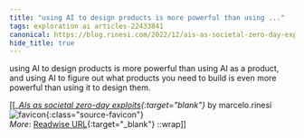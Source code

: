 ```yaml
---
title: "using AI to design products is more powerful than using ..."
tags: exploration ai articles-22433841
canonical: https://blog.rinesi.com/2022/12/ais-as-societal-zero-day-exploits/
hide_title: true
---
```


using AI to design products is more powerful than using AI as a product, and using AI to figure out what products you need to build is even more powerful than using it to design them.


[[<cite>_[AIs as societal zero-day exploits](https://blog.rinesi.com/2022/12/ais-as-societal-zero-day-exploits/){:target="_blank"}_</cite> by marcelo.rinesi ![favicon](https://s2.googleusercontent.com/s2/favicons?domain=blog.rinesi.com){:class="source-favicon"}<br>
_More_: [Readwise URL](https://readwise.io/open/441595196){:target="_blank"}
::wrap]]